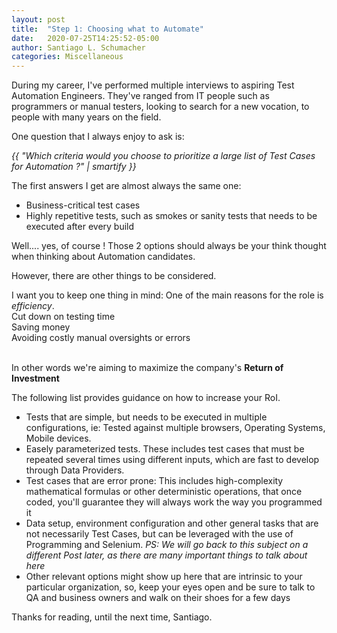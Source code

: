 ```yaml
---
layout: post
title:  "Step 1: Choosing what to Automate"
date:   2020-07-25T14:25:52-05:00
author: Santiago L. Schumacher
categories: Miscellaneous
---
```


During my career, I've performed multiple interviews to aspiring Test Automation Engineers. They've ranged from IT people such as programmers or manual testers, looking 
to search for a new vocation, to people with many years on the field.

One question that I always enjoy to ask is:

<i>{{ "Which criteria would you choose to prioritize a large list of Test Cases for Automation ?" | smartify }} </i>

The first answers I get are almost always the same one:

 <ul>
  <li>Business-critical test cases</li>
  <li>Highly repetitive tests, such as smokes or sanity tests that needs to be executed after every build</li>
 </ul>

Well.... yes, of course ! Those 2 options should always be your think thought when thinking about Automation candidates.

However, there are other things to be considered.

I want you to keep one thing in mind: One of the main reasons for the role is <i>efficiency</i>. 
<br>
<ensp>Cut down on testing time<br>
<ensp>Saving money<br>
<ensp>Avoiding costly manual oversights or errors<br><br>

In other words we're aiming to maximize the company's <strong> Return of Investment </strong>

The following list provides guidance on how to increase your RoI.
<br>

<ul>
  <li>Tests that are simple, but needs to be executed in multiple configurations, ie: Tested against multiple browsers, Operating Systems, Mobile devices.</li>
  <li>Easely parameterized tests. These includes test cases that must be repeated several times using different inputs, which are fast to develop through Data Providers.</li>
  <li>Test cases that are error prone: This includes high-complexity mathematical formulas or other deterministic operations, that once coded, you'll guarantee they will always work the way you programmed it</li>
  <li>Data setup, environment configuration and other general tasks that are not necessarily Test Cases, but can be leveraged with the use of Programming and Selenium. <i> PS: We will go back to this subject on a different Post later, as there are many important things to talk about here</i></li>
  <li>Other relevant options might show up here that are intrinsic to your particular organization, so, keep your eyes open and be sure to talk to QA and business owners and walk on their shoes for a few days</li>
</ul>

Thanks for reading, until the next time,
Santiago.